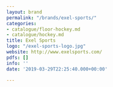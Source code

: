 ```yaml
---
layout: brand
permalink: "/brands/exel-sports/"
categories:
- catalogue/floor-hockey.md
- catalogue/hockey.md
title: Exel Sports
logo: "/exel-sports-logo.jpg"
website: http://www.exelsports.com/
pdfs: []
info: ''
date: '2019-03-29T22:25:40.000+00:00'

---
```

